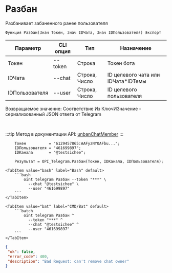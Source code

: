 ﻿---
sidebar_position: 2
---

# Разбан
 Разбанивает забаненного ранее пользователя



`Функция Разбан(Знач Токен, Знач IDЧата, Знач IDПользователя) Экспорт`

  | Параметр | CLI опция | Тип | Назначение |
  |-|-|-|-|
  | Токен | --token | Строка | Токен бота |
  | IDЧата | --chat | Строка, Число | ID целевого чата или IDЧата*IDТемы |
  | IDПользователя | --user | Строка, Число | ID целевого пользователя |

  
  Возвращаемое значение:   Соответствие Из КлючИЗначение - сериализованный JSON ответа от Telegram

<br/>

:::tip
Метод в документации API: [unbanChatMember](https://core.telegram.org/bots/api#unbanchatmember)
:::
<br/>


```bsl title="Пример кода"
    Токен          = "6129457865:AAFyzNYOAFbu...";
    IDПользователя = "461699897";
    IDКанала       = "@testsichee";

    Результат = OPI_Telegram.Разбан(Токен, IDКанала, IDПользователя);
```
    

 <Tabs>
  
    <TabItem value="bash" label="Bash" default>
        ```bash
            oint telegram Разбан --token "***" \
              --chat "@testsichee" \
              --user "461699897"
        ```
    </TabItem>
  
    <TabItem value="bat" label="CMD/Bat" default>
        ```batch
            oint telegram Разбан ^
              --token "***" ^
              --chat "@testsichee" ^
              --user "461699897"
        ```
    </TabItem>
</Tabs>


```json title="Результат"
{
 "ok": false,
 "error_code": 400,
 "description": "Bad Request: can't remove chat owner"
}
```
